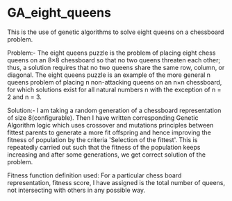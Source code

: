 # GA_eight_queens
This is the use of genetic algorithms to solve eight queens on a chessboard problem.

Problem:-
  The eight queens puzzle is the problem of placing eight chess queens on an 8×8 chessboard so that no two queens threaten each other; thus, a solution requires that no two queens share the same row, column, or diagonal. The eight queens puzzle is an example of the more general n queens problem of placing n non-attacking queens on an n×n chessboard, for which solutions exist for all natural numbers n with the exception of n = 2 and n = 3.
  
 Solution:-
  I am taking a random generation of a chessboard representation of size 8(configurable). Then I have written corresponding Genetic Algorithm logic which uses crossover and mutations principles between fittest parents to generate a more fit offspring and hence improving the fitness of population by the criteria 'Selection of the fittest'. This is repeatedly carried out such that the fitness of the population keeps increasing and after some generations, we get correct solution of the problem.
  
  Fitness function definition used:
    For a particular chess board representation, fitness score, I have assigned is the total number of queens, not intersecting with others in any possible way.
